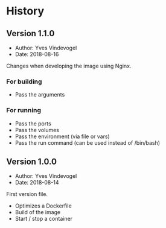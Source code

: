 # History

## Version 1.1.0

- Author: Yves Vindevogel
- Date: 2018-08-16

Changes when developing the image using Nginx.

### For building

- Pass the arguments

### For running

- Pass the ports
- Pass the volumes
- Pass the environment (via file or vars)
- Pass the run command (can be used instead of /bin/bash)

## Version 1.0.0

- Author: Yves Vindevogel
- Date: 2018-08-14

First version file.

- Optimizes a Dockerfile
- Build of the image 
- Start / stop a container

